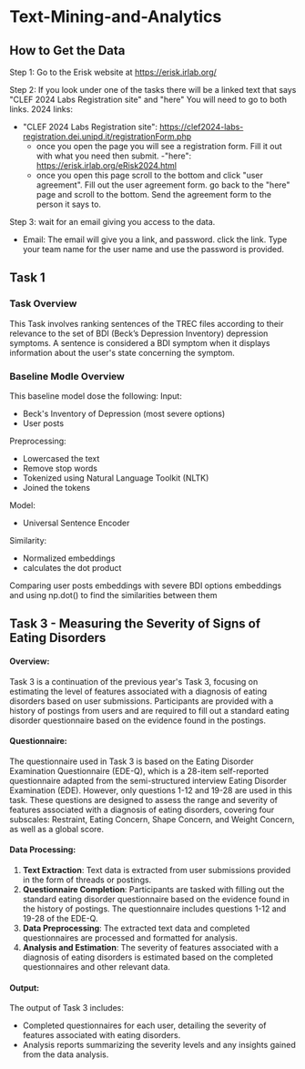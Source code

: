 # Text-Mining-and-Analytics
## How to Get the Data
Step 1: Go to the Erisk website at https://erisk.irlab.org/

Step 2: If you look under one of the tasks there will be a linked text that says "CLEF 2024 Labs Registration site" and "here" You will need to go to both links.
2024 links:
- "CLEF 2024 Labs Registration site": https://clef2024-labs-registration.dei.unipd.it/registrationForm.php
  - once you open the page you will see a registration form. Fill it out with what you need then submit.
-"here": https://erisk.irlab.org/eRisk2024.html
  - once you open this page scroll to the bottom and click "user agreement". Fill out the user agreement form. go back to the "here" page and scroll to the bottom. Send the agreement form to the person it says to. 

Step 3: wait for an email giving you access to the data.
- Email: The email will give you a link, and password. click the link. Type your team name for the user name and use the password is provided. 

## Task 1
### Task Overview
This Task involves ranking sentences of the TREC files 
according to their relevance to the set of BDI (Beck’s Depression Inventory) depression symptoms. 
A sentence is considered a BDI symptom when it displays information about the user's state concerning the symptom.

### Baseline Modle Overview
This baseline model dose the following:
Input:
- Beck's Inventory of Depression (most severe options)
- User posts
  
Preprocessing:
- Lowercased the text
- Remove stop words
- Tokenized using Natural Language Toolkit (NLTK) 
- Joined the tokens

Model:
- Universal Sentence Encoder

Similarity:
- Normalized embeddings
- calculates the dot product
  
Comparing user posts embeddings with severe BDI options embeddings and using np.dot() to find the similarities between them
## Task 3 - Measuring the Severity of Signs of Eating Disorders

#### Overview:
Task 3 is a continuation of the previous year's Task 3, focusing on estimating the level of features associated with a diagnosis of eating disorders based on user submissions. Participants are provided with a history of postings from users and are required to fill out a standard eating disorder questionnaire based on the evidence found in the postings.

#### Questionnaire:
The questionnaire used in Task 3 is based on the Eating Disorder Examination Questionnaire (EDE-Q), which is a 28-item self-reported questionnaire adapted from the semi-structured interview Eating Disorder Examination (EDE). However, only questions 1-12 and 19-28 are used in this task. These questions are designed to assess the range and severity of features associated with a diagnosis of eating disorders, covering four subscales: Restraint, Eating Concern, Shape Concern, and Weight Concern, as well as a global score.

#### Data Processing:
1. **Text Extraction**: Text data is extracted from user submissions provided in the form of threads or postings.
2. **Questionnaire Completion**: Participants are tasked with filling out the standard eating disorder questionnaire based on the evidence found in the history of postings. The questionnaire includes questions 1-12 and 19-28 of the EDE-Q.
3. **Data Preprocessing**: The extracted text data and completed questionnaires are processed and formatted for analysis.
4. **Analysis and Estimation**: The severity of features associated with a diagnosis of eating disorders is estimated based on the completed questionnaires and other relevant data.

#### Output:
The output of Task 3 includes:
- Completed questionnaires for each user, detailing the severity of features associated with eating disorders.
- Analysis reports summarizing the severity levels and any insights gained from the data analysis.

